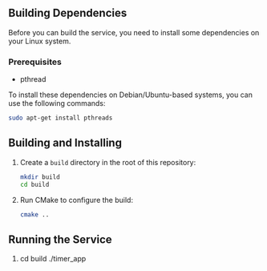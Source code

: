 
## Building Dependencies

Before you can build the service, you need to install some dependencies on your Linux system.

### Prerequisites

- pthread

To install these dependencies on Debian/Ubuntu-based systems, you can use the following commands:

```bash
sudo apt-get install pthreads


```



## Building and Installing

1. Create a `build` directory in the root of this repository:

   ```bash
   mkdir build
   cd build
   ```

2. Run CMake to configure the build:

   ```bash
   cmake ..
   ```






## Running the Service

1. cd build
./timer_app



